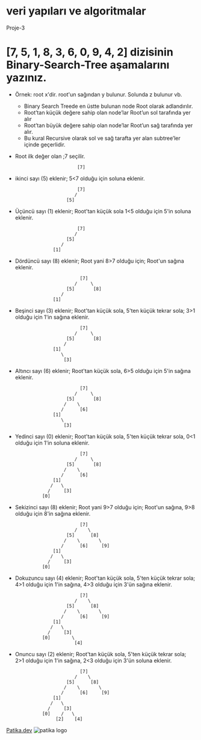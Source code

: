 # veri yapıları ve algoritmalar
Proje-3

# [7, 5, 1, 8, 3, 6, 0, 9, 4, 2] dizisinin Binary-Search-Tree aşamalarını yazınız.

* Örnek: root x'dir. root'un sağından y bulunur. Solunda z bulunur vb.

    
    - Binary Search Treede en üstte bulunan node Root olarak adlandırılır.
    - Root’tan küçük değere sahip olan node’lar Root’un sol tarafında yer alır
    - Root’tan büyük değere sahip olan node’lar Root’un sağ tarafında yer alır.
    - Bu kural Recursive olarak sol ve sağ tarafta yer alan subtree’ler içinde geçerlidir.

* Root ilk değer olan ;7 seçilir.

                             [7]
* ikinci sayı (5) eklenir; 5<7 olduğu için soluna eklenir.
                             
                             [7]
                            /    
                         [5] 
* Üçüncü sayı (1) eklenir; Root'tan küçük sola 1<5 olduğu için 5'in soluna eklenir.
                             
                             [7]
                            /    
                         [5]            
                       /                         
                    [1]
* Dördüncü sayı (8) eklenir; Root yani 8>7 olduğu için; Root'un sağına eklenir.
                             
                              [7]
                            /     \
                         [5]       [8]     
                       /                         
                    [1]
* Beşinci sayı (3) eklenir; Root'tan küçük sola, 5'ten küçük tekrar sola; 3>1 olduğu için 1'in sağına eklenir.
                              
                              [7]
                            /     \
                         [5]       [8]  
                        /                            
                    [1]
                       \
                        [3]
* Altıncı sayı (6) eklenir; Root'tan küçük sola, 6>5 olduğu için 5'in sağına eklenir.
                              
                              [7]
                            /     \
                         [5]       [8]  
                        /    \
                       /      [6]                    
                    [1]
                       \
                        [3]
* Yedinci sayı (0) eklenir; Root'tan küçük sola, 5'ten küçük tekrar sola, 0<1 olduğu için 1'in soluna eklenir.
                              
                              [7]
                            /     \
                         [5]       [8]  
                        /    \
                       /      [6]                    
                    [1]
                   /   \
                  /     [3]
                [0] 
* Sekizinci sayı (8) eklenir; Root yani 9>7 olduğu için; Root'un sağına, 9>8 olduğu için 8'in sağına eklenir.
                             
                              [7]
                            /    \
                         [5]      [8]  
                        /    \       \
                       /      [6]     [9]               
                    [1]
                   /   \
                  /     [3]
                [0] 
* Dokuzuncu sayı (4) eklenir; Root'tan küçük sola, 5'ten küçük tekrar sola; 4>1 olduğu için 1'in sağına, 4>3 olduğu için 3'ün sağına eklenir.
                              
                              [7]
                            /    \
                         [5]      [8]  
                        /    \       \
                       /      [6]     [9]               
                    [1]
                   /   \
                  /     [3]
                [0]        \
                            [4]
* Onuncu sayı (2) eklenir; Root'tan küçük sola, 5'ten küçük tekrar sola; 2>1 olduğu için 1'in sağına, 2<3 olduğu için 3'ün soluna eklenir.
                              
                              [7]
                            /    \
                         [5]      [8]  
                        /    \       \
                       /      [6]     [9]               
                    [1]
                   /   \
                  /     [3]
                [0]    /   \
                     [2]    [4]     






[Patika.dev](https://www.patika.dev/tr)
![patika logo](https://global-uploads.webflow.com/6097e0eca1e87557da031fef/609859a191abe5d64b17fed3_Patika%20logo.png)
